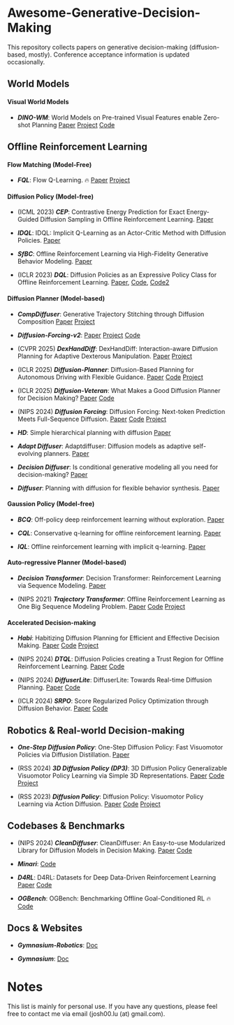# Awesome-Generative-Decision-Making
This repository collects papers on generative decision-making (diffusion-based, mostly). Conference acceptance information is updated occasionally.

## World Models
#### Visual World Models
- **_DINO-WM_**: World Models on Pre-trained Visual Features enable Zero-shot Planning
[Paper](https://arxiv.org/abs/2411.04983)
[Project](https://dino-wm.github.io/)
[Code](https://github.com/gaoyuezhou/dino_wm)

## Offline Reinforcement Learning
#### Flow Matching (Model-Free)
- **_FQL_**: Flow Q-Learning. 🔥
[Paper](https://arxiv.org/abs/2502.02538)
[Project](https://seohong.me/projects/fql/)


#### Diffusion Policy (Model-free)
- (ICML 2023) **_CEP_**: Contrastive Energy Prediction for Exact Energy-Guided Diffusion Sampling in Offline Reinforcement Learning.
[Paper](https://arxiv.org/abs/2304.12824)

- **_IDQL_**: IDQL: Implicit Q-Learning as an Actor-Critic Method with Diffusion Policies.
[Paper](https://arxiv.org/abs/2304.10573)

- **_SfBC_**: Offline Reinforcement Learning via High-Fidelity Generative Behavior Modeling.
[Paper](https://arxiv.org/abs/2209.14548)

- (ICLR 2023) **_DQL_**: Diffusion Policies as an Expressive Policy Class for Offline Reinforcement Learning. 
[Paper](https://arxiv.org/abs/2208.06193),
[Code](https://github.com/Zhendong-Wang/Diffusion-Policies-for-Offline-RL), 
[Code2](https://github.com/CleanDiffuserTeam/CleanDiffuser)


#### Diffusion Planner (Model-based)
- **_CompDiffuser_**: Generative Trajectory Stitching through Diffusion Composition
[Paper](http://arxiv.org/abs/2503.05153)
[Project](https://comp-diffuser.github.io/)

- **_Diffusion-Forcing-v2_**: 
[Paper](https://arxiv.org/abs/2502.06764)
[Project](https://boyuan.space/history-guidance/)
[Code](https://github.com/kwsong0113/diffusion-forcing-transformer)

- (CVPR 2025) **_DexHandDiff_**: DexHandDiff: Interaction-aware Diffusion Planning for Adaptive Dexterous Manipulation.
[Paper](https://arxiv.org/abs/2411.18562)
[Project](https://dexdiffuser.github.io/)

- (ICLR 2025) **_Diffusion-Planner_**: Diffusion-Based Planning for Autonomous Driving with Flexible Guidance.
[Paper](https://arxiv.org/abs/2501.15564)
[Code](https://github.com/ZhengYinan-AIR/Diffusion-Planner)
[Project](https://zhengyinan-air.github.io/Diffusion-Planner/)

- (ICLR 2025) **_Diffusion-Veteran_**: What Makes a Good Diffusion Planner for Decision Making?
[Paper](https://openreview.net/pdf?id=7BQkXXM8Fy)
[Code](https://github.com/Josh00-Lu/DiffusionVeteran)

- (NIPS 2024) **_Diffusion Forcing_**: Diffusion Forcing: Next-token Prediction Meets Full-Sequence Diffusion. 
[Paper](https://arxiv.org/abs/2407.01392)
[Code](https://github.com/buoyancy99/diffusion-forcing)
[Project](https://boyuan.space/diffusion-forcing/)

- **_HD_**: Simple hierarchical planning with diffusion
[Paper](https://arxiv.org/abs/2401.02644)

- **_Adapt Diffuser_**: Adaptdiffuser: Diffusion models as adaptive self-evolving planners.
[Paper](https://arxiv.org/abs/2302.01877)

- **_Decision Diffuser_**: Is conditional generative modeling all you need for decision-making?
[Paper](https://arxiv.org/abs/2211.15657)

- **_Diffuser_**: Planning with diffusion for flexible behavior synthesis.
[Paper](https://arxiv.org/abs/2205.09991)


#### Gaussion Policy (Model-free)
- **_BCQ_**: Off-policy deep reinforcement learning without exploration.
[Paper](http://proceedings.mlr.press/v97/fujimoto19a/fujimoto19a.pdf)

- **_CQL_**: Conservative q-learning for offline reinforcement learning.
[Paper](https://proceedings.neurips.cc/paper/2020/file/0d2b2061826a5df3221116a5085a6052-Paper.pdf)

- **_IQL_**: Offline reinforcement learning with implicit q-learning.
[Paper](https://arxiv.org/abs/2110.06169&)


#### Auto-regressive Planner (Model-based)
- **_Decision Transformer_**: Decision Transformer: Reinforcement Learning via Sequence Modeling.
[Paper](https://arxiv.org/abs/2106.01345)

- (NIPS 2021) **_Trajectory Transformer_**: Offline Reinforcement Learning as One Big Sequence Modeling Problem.
[Paper](https://arxiv.org/abs/2106.02039)
[Code](https://github.com/JannerM/trajectory-transformer)
[Project](https://trajectory-transformer.github.io/)


#### Accelerated Decision-making
- **_Habi_**: Habitizing Diffusion Planning for Efficient and Effective Decision Making.
[Paper](https://arxiv.org/abs/2502.06401)
[Code](https://github.com/BayesBrain/Habi)
[Project](https://bayesbrain.github.io/)

- (NIPS 2024) **_DTQL_**: Diffusion Policies creating a Trust Region for Offline Reinforcement Learning. 
[Paper](https://arxiv.org/abs/2405.19690)
[Code](https://github.com/TianyuCodings/Diffusion_Trusted_Q_Learning)

- (NIPS 2024) **_DiffuserLite_**: DiffuserLite: Towards Real-time Diffusion Planning. 
[Paper](https://arxiv.org/abs/2401.15443)
[Code](https://github.com/CleanDiffuserTeam/CleanDiffuser)

- (ICLR 2024) **_SRPO_**: Score Regularized Policy Optimization through Diffusion Behavior.
[Paper](https://arxiv.org/abs/2310.07297)
[Code](https://github.com/thu-ml/SRPO)


## Robotics & Real-world Decision-making
- **_One-Step Diffusion Policy_**: One-Step Diffusion Policy: Fast Visuomotor Policies via Diffusion Distillation.
[Paper](https://arxiv.org/abs/2410.21257)

- (RSS 2024) **_3D Diffusion Policy (DP3)_**: 3D Diffusion Policy Generalizable Visuomotor Policy Learning via Simple 3D Representations. 
[Paper](https://arxiv.org/abs/2403.03954)
[Code](https://github.com/YanjieZe/3D-Diffusion-Policy)
[Project](https://3d-diffusion-policy.github.io/)

- (RSS 2023) **_Diffusion Policy_**: Diffusion Policy: Visuomotor Policy Learning via Action Diffusion. 
[Paper](https://arxiv.org/abs/2303.04137)
[Code](https://github.com/real-stanford/diffusion_policy)
[Project](https://diffusion-policy.cs.columbia.edu/)

## Codebases & Benchmarks
- (NIPS 2024) **_CleanDiffuser_**: CleanDiffuser: An Easy-to-use Modularized Library for Diffusion Models in Decision Making.
[Paper](https://arxiv.org/abs/2406.09509)
[Code](https://github.com/CleanDiffuserTeam/CleanDiffuser)

- **_Minari_**:
[Code](https://github.com/Farama-Foundation/Minari)

- **_D4RL_**: D4RL: Datasets for Deep Data-Driven Reinforcement Learning
[Paper](https://arxiv.org/abs/2004.07219)
[Code](https://github.com/Farama-Foundation/D4RL)

- **_OGBench_**: OGBench: Benchmarking Offline Goal-Conditioned RL 🔥
[Code](https://github.com/seohongpark/ogbench)

## Docs & Websites
- **_Gymnasium-Robotics_**:
[Doc](https://robotics.farama.org/)

- **_Gymnasium_**:
[Doc](https://gymnasium.farama.org/)




# Notes
This list is mainly for personal use. If you have any questions, please feel free to contact me via email (josh00.lu (at) gmail.com).